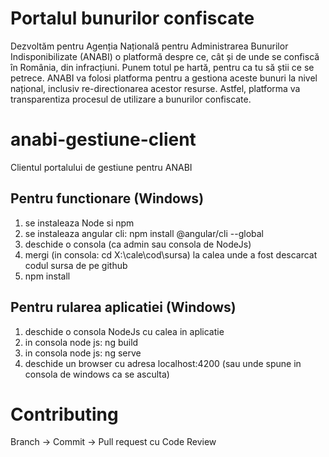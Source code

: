 # Portalul bunurilor confiscate

Dezvoltăm pentru Agenția Națională pentru Administrarea Bunurilor Indisponibilizate (ANABI) o platformă despre ce, cât și de unde se confiscă în România, din infracțiuni. Punem totul pe hartă, pentru ca tu să știi ce se petrece. ANABI va folosi platforma pentru a gestiona aceste bunuri la nivel național, inclusiv re-directionarea acestor resurse. Astfel, platforma va transparentiza procesul de utilizare a bunurilor confiscate.

# anabi-gestiune-client
Clientul portalului de gestiune pentru ANABI

## Pentru functionare (Windows)

1. se instaleaza Node si npm
2. se instaleaza angular cli: npm install @angular/cli --global
3. deschide o consola (ca admin sau consola de NodeJs)
4. mergi (in consola: cd X:\cale\cod\sursa) la calea unde a fost descarcat codul sursa de pe github
5. npm install

## Pentru rularea aplicatiei (Windows)

1. deschide o consola NodeJs cu calea in aplicatie
2. in consola node js: ng build
3. in consola node js: ng serve
4. deschide un browser cu adresa localhost:4200 (sau unde spune in consola de windows ca se asculta)

# Contributing

Branch -> Commit -> Pull request cu Code Review
